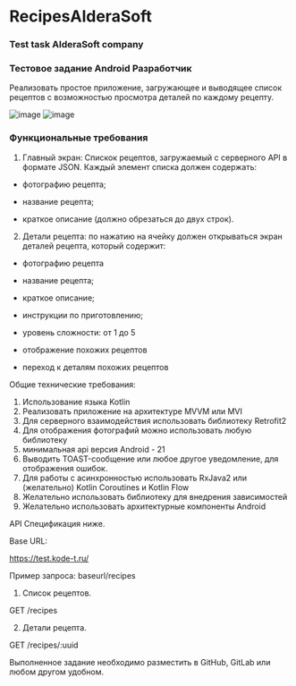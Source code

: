 # RecipesAlderaSoft
### Test task AlderaSoft company

### Тестовое задание Android Разработчик

Реализовать простое приложение,
 загружающее и выводящее список рецептов с возможностью просмотра деталей по каждому рецепту.

![image](https://user-images.githubusercontent.com/69672210/142805228-2e425d19-73a2-4803-adf9-5847dd88cf4a.png)
![image](https://user-images.githubusercontent.com/69672210/142805286-1df95799-4f34-4fe7-b556-cfbd12125d4f.png)

### Функциональные требования

1. Главный экран: Спискок рецептов,
 загружаемый с серверного API в формате JSON. Каждый элемент списка должен содержать:

- фотографию рецепта;

- название рецепта;

- краткое описание (должно
 обрезаться до двух строк).

2. Детали рецепта: по
 нажатию на ячейку должен открываться экран деталей рецепта, который содержит:

- фотографию рецепта

- название рецепта;

- краткое описание;

- инструкции по приготовлению;

- уровень сложности:
 от 1 до 5 

- отображение похожих рецептов

- переход к деталям похожих рецептов 

Общие технические требования:
1) Использование языка Kotlin
2) Реализовать приложение на архитектуре MVVM или MVI
3) Для серверного взаимодействия использовать библиотеку Retrofit2
4) Для отображения фотографий можно использовать любую библиотеку
5) минимальная api версия Android - 21
6) Выводить TOAST-сообщение или любое другое уведомление, для отображения ошибок.
7) Для работы с асинхронностью использовать RxJava2 или (желательно) Kotlin Coroutines и Kotlin Flow
8) Желательно использовать библиотеку для внедрения зависимостей
9) Желательно использовать архитектурные компоненты Android

API Спецификация ниже.

Base URL:

https://test.kode-t.ru/

Пример запроса: baseurl/recipes

1. Список рецептов.

GET /recipes

2. Детали рецепта.

GET /recipes/:uuid

Выполненное задание необходимо разместить в GitHub, GitLab или любом другом удобном.

